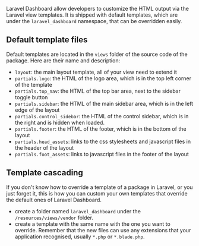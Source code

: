Laravel Dashboard allow developers to customize the HTML output via the Laravel view templates. It is shipped with default templates, which are under the `laravel_dashboard` namespace, that can be overridden easily.

## Default template files

Default templates are located in the `views` folder of the source code of the package. Here are their name and description:
 
* `layout`: the main layout template, all of your view need to extend it
* `partials.logo`: the HTML of the logo area, which is in the top left corner of the template
* `partials.top_nav`: the HTML of the top bar area, next to the sidebar toggle button
* `partials.sidebar`: the HTML of the main sidebar area, which is in the left edge of the layout
* `partials.control_sidebar`: the HTML of the control sidebar, which is in the right and is hidden when loaded. 
* `partials.footer`: the HTML of the footer, which is in the bottom of the layout
* `partials.head_assets`: links to the css stylesheets and javascript files in the header of the layout
* `partials.foot_assets`: links to javascript files in the footer of the layout

## Template cascading

If you don't know how to override a template of a package in Laravel, or you just forget it, this is how you can custom your own templates that override the default ones of Laravel Dashboard.

* create a folder named `laravel_dashboard` under the `/resources/views/vendor` folder.
* create a template with the same name with the one you want to override. Remember that the new files can use any extensions that your application recognised, usually `*.php` or `*.blade.php`.

